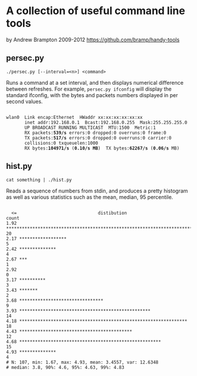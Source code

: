 A collection of useful command line tools
=========================================

by Andrew Brampton 2009-2012 
<https://github.com/bramp/handy-tools>

persec.py
---------

    ./persec.py [--interval=<n>] <command>

Runs a command at a set interval, and then displays numerical difference between refreshes. For example, `persec.py ifconfig` will display the standard ifconfig, with the bytes and packets numbers displayed in per second values.

<pre><code>
wlan0  Link encap:Ethernet  HWaddr xx:xx:xx:xx:xx:xx
       inet addr:192.168.0.1  Bcast:192.168.0.255  Mask:255.255.255.0
       UP BROADCAST RUNNING MULTICAST  MTU:1500  Metric:1
       RX packets:<strong>539/s</strong> errors:0 dropped:0 overruns:0 frame:0
       TX packets:<strong>517/s</strong> errors:0 dropped:0 overruns:0 carrier:0
       collisions:0 txqueuelen:1000
       RX bytes:<strong>104971/s</strong> (<strong>0.10/s MB</strong>)  TX bytes:<strong>62267/s</strong> (<strong>0.06/s</strong> MB)
</code></pre>


hist.py
-------

    cat something | ./hist.py

Reads a sequence of numbers from stdin, and produces a pretty histogram as well as various statistics such as the mean, median, 95 percentile.

<pre><code>
  <=                               distibution                                count
1.92 ************************************************************************ 20
2.17 ******************                                                        5
2.42 **************                                                            4
2.67 ***                                                                       1
2.92                                                                           0
3.17 **********                                                                3
3.43 *******                                                                   2
3.68 ********************************                                          9
3.93 **************************************************                       14
4.18 ****************************************************************         18
4.43 *******************************************                              12
4.68 ******************************************************                   15
4.93 **************                                                            4
# N: 107, min: 1.67, max: 4.93, mean: 3.4557, var: 12.6348
# median: 3.8, 90%: 4.6, 95%: 4.63, 99%: 4.83
</code></pre>
